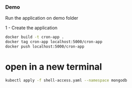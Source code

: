 ### Demo
Run the application on demo folder

1 - Create the application
```sh
docker build -t cron-app .
docker tag cron-app localhost:5000/cron-app
docker push localhost:5000/cron-app
```

# open in a new terminal
```sh
kubectl apply -f shell-access.yaml --namespace mongodb
```